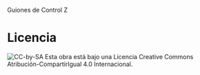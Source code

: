 Guiones de Control Z

# Licencia 
![CC-by-SA](https://i.creativecommons.org/l/by-sa/4.0/88x31.png)
Esta obra está bajo una Licencia Creative Commons Atribución-CompartirIgual 4.0 Internacional.

